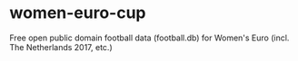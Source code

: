 # women-euro-cup
Free open public domain football data (football.db) for Women's Euro (incl. The Netherlands 2017, etc.)
